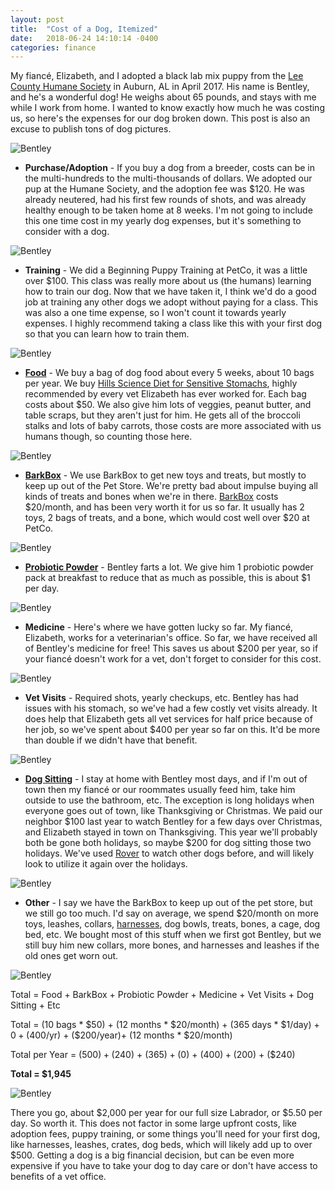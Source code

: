 ```yaml
---
layout: post
title:  "Cost of a Dog, Itemized"
date:   2018-06-24 14:10:14 -0400
categories: finance
---
```


My fiancé, Elizabeth, and I adopted a black lab mix puppy from the [Lee County Humane Society](https://www.leecountyhumane.org/) in Auburn, AL in April 2017. His name is Bentley, and he's a wonderful dog! He weighs about 65 pounds, and stays with me while I work from home. I wanted to know exactly how much he was costing us, so here's the expenses for our dog broken down. This post is also an excuse to publish tons of dog pictures.

![Bentley](/images/dog/pup.jpg)

* **Purchase/Adoption** - If you buy a dog from a breeder, costs can be in the multi-hundreds to the multi-thousands of dollars. We adopted our pup at the Humane Society, and the adoption fee was $120. He was already neutered, had his first few rounds of shots, and was already healthy enough to be taken home at 8 weeks. I'm not going to include this one time cost in my yearly dog expenses, but it's something to consider with a dog.

![Bentley](/images/dog/cake.jpg)

* **Training** - We did a Beginning Puppy Training at PetCo, it was a little over $100. This class was really more about us (the humans) learning how to train our dog. Now that we have taken it, I think we'd do a good job at training any other dogs we adopt without paying for a class. This was also a one time expense, so I won't count it towards yearly expenses. I highly recommend taking a class like this with your first dog so that you can learn how to train them.

![Bentley](/images/dog/lake.jpg)

* **[Food](https://amzn.to/2trGgLe)** - We buy a bag of dog food about every 5 weeks, about 10 bags per year. We buy [Hills Science Diet for Sensitive Stomachs](https://amzn.to/2trGgLe), highly recommended by every vet Elizabeth has ever worked for. Each bag costs about $50. We also give him lots of veggies, peanut butter, and table scraps, but they aren't just for him. He gets all of the broccoli stalks and lots of baby carrots, those costs are more associated with us humans though, so counting those here.

![Bentley](/images/dog/barkbox.jpg)

* **[BarkBox](http://www.barkbox.com/r/VLSI3YAX94)** -  We use BarkBox to get new toys and treats, but mostly to keep up out of the Pet Store. We're pretty bad about impulse buying all kinds of treats and bones when we're in there. [BarkBox](http://www.barkbox.com/r/VLSI3YAX94) costs $20/month, and has been very worth it for us so far. It usually has 2 toys, 2 bags of treats, and a bone, which would cost well over $20 at PetCo.

![Bentley](/images/dog/tango.jpg)

* **[Probiotic Powder](https://amzn.to/2MprawH)** - Bentley farts a lot. We give him 1 probiotic powder pack at breakfast to reduce that as much as possible, this is about $1 per day.

![Bentley](/images/dog/pool.jpg)

* **Medicine** - Here's where we have gotten lucky so far. My fiancé, Elizabeth, works for a veterinarian's office. So far, we have received all of Bentley's medicine for free! This saves us about $200 per year, so if your fiancé doesn't work for a vet, don't forget to consider for this cost.

![Bentley](/images/dog/halloween.jpg)

* **Vet Visits** - Required shots, yearly checkups, etc. Bentley has had issues with his stomach, so we've had a few costly vet visits already. It does help that Elizabeth gets all vet services for half price because of her job, so we've spent about $400 per year so far on this. It'd be more than double if we didn't have that benefit.

![Bentley](/images/dog/luau.jpg)

* **[Dog Sitting](www.rover.com/refer/robers32904/)** - I stay at home with Bentley most days, and if I'm out of town then my fiancé or our roommates usually feed him, take him outside to use the bathroom, etc. The exception is long holidays when everyone goes out of town, like Thanksgiving or Christmas. We paid our neighbor $100 last year to watch Bentley for a few days over Christmas, and Elizabeth stayed in town on Thanksgiving. This year we'll probably both be gone both holidays, so maybe $200 for dog sitting those two holidays. We've used [Rover](www.rover.com/refer/robers32904/) to watch other dogs before, and will likely look to utilize it again over the holidays.

![Bentley](/images/dog/lightsaber.jpg)

* **Other** - I say we have the BarkBox to keep up out of the pet store, but we still go too much. I'd say on average, we spend $20/month on more toys, leashes, collars, [harnesses](https://amzn.to/2K9EhWo), dog bowls, treats, bones, a cage, dog bed, etc. We bought most of this stuff when we first got Bentley, but we still buy him new collars, more bones, and harnesses and leashes if the old ones get worn out.

![Bentley](/images/dog/hd.jpg)

Total = Food + BarkBox + Probiotic Powder + Medicine + Vet Visits + Dog Sitting + Etc

Total = (10 bags * $50) + (12 months * $20/month) + (365 days * $1/day) + $0 + ($400/yr) + ($200/year)+ (12 months * $20/month)

Total per Year = ($500) + ($240) + ($365) + ($0) + ($400) + ($200) + ($240)

**Total = $1,945**

![Bentley](/images/dog/handsome.jpg)

There you go, about $2,000 per year for our full size Labrador, or $5.50 per day. So worth it. This does not factor in some large upfront costs, like adoption fees, puppy training, or some things you'll need for your first dog, like harnesses, leashes, crates, dog beds, which will likely add up to over $500. Getting a dog is a big financial decision, but can be even more expensive if you have to take your dog to day care or don't have access to benefits of a vet office.
